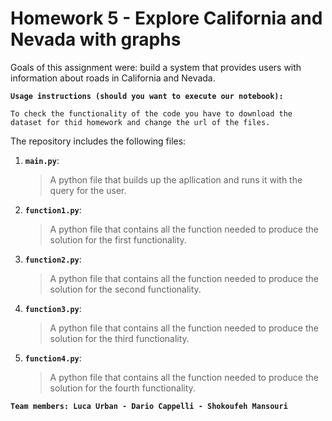 # Homework 5 - Explore California and Nevada with graphs

Goals of this assignment were: build a system that provides users with information about roads in California and Nevada.

__`Usage instructions (should you want to execute our notebook):`__

	To check the functionality of the code you have to download the dataset for thid homework and change the url of the files.
 
The repository includes the following files:
1. __`main.py`__: 
     > A python file that builds up the apllication and runs it with the query for the user.

2. __`function1.py`__: 
     > A python file that contains all the function needed to produce the solution for the first functionality.
     
3. __`function2.py`__: 
     > A python file that contains all the function needed to produce the solution for the second functionality.

4. __`function3.py`__: 
     > A python file that contains all the function needed to produce the solution for the third functionality.
     
5. __`function4.py`__: 
     > A python file that contains all the function needed to produce the solution for the fourth functionality.

__`Team members: Luca Urban - Dario Cappelli - Shokoufeh Mansouri `__
